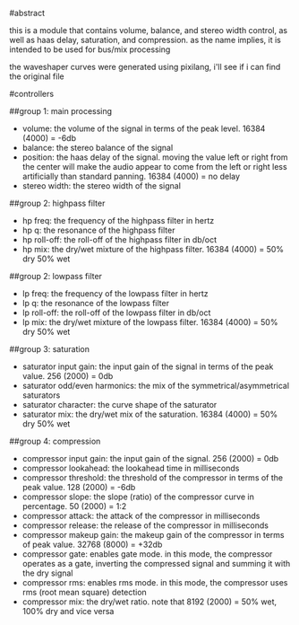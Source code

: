 #abstract

this is a module that contains volume, balance, and stereo width control, as well as haas delay, saturation, and compression. as the name implies, it is intended to be used for bus/mix processing

the waveshaper curves were generated using pixilang, i'll see if i can find the original file

#controllers

##group 1: main processing

- volume: the volume of the signal in terms of the peak level. 16384 (4000) = -6db
- balance: the stereo balance of the signal
- position: the haas delay of the signal. moving the value left or right from the center will make the audio appear to come from the left or right less artificially than standard panning. 16384 (4000) = no delay
- stereo width: the stereo width of the signal

##group 2: highpass filter

- hp freq: the frequency of the highpass filter in hertz
- hp q: the resonance of the highpass filter
- hp roll-off: the roll-off of the highpass filter in db/oct
- hp mix: the dry/wet mixture of the highpass filter. 16384 (4000) = 50% dry 50% wet

##group 2: lowpass filter

- lp freq: the frequency of the lowpass filter in hertz
- lp q: the resonance of the lowpass filter
- lp roll-off: the roll-off of the lowpass filter in db/oct
- lp mix: the dry/wet mixture of the lowpass filter. 16384 (4000) = 50% dry 50% wet

##group 3: saturation

- saturator input gain: the input gain of the signal in terms of the peak value. 256 (2000) = 0db
- saturator odd/even harmonics: the mix of the symmetrical/asymmetrical saturators
- saturator character: the curve shape of the saturator
- saturator mix: the dry/wet mix of the saturation. 16384 (4000) = 50% dry 50% wet

##group 4: compression

- compressor input gain: the input gain of the signal. 256 (2000) = 0db
- compressor lookahead: the lookahead time in milliseconds
- compressor threshold: the threshold of the compressor in terms of the peak value. 128 (2000) = -6db
- compressor slope: the slope (ratio) of the compressor curve in percentage. 50 (2000) = 1:2
- compressor attack: the attack of the compressor in milliseconds
- compressor release: the release of the compressor in milliseconds
- compressor makeup gain: the makeup gain of the compressor in terms of peak value. 32768 (8000) = +32db
- compressor gate: enables gate mode. in this mode, the compressor operates as a gate, inverting the compressed signal and summing it with the dry signal
- compressor rms: enables rms mode. in this mode, the compressor uses rms (root mean square) detection
- compressor mix: the dry/wet ratio. note that 8192 (2000) = 50% wet, 100% dry and vice versa



